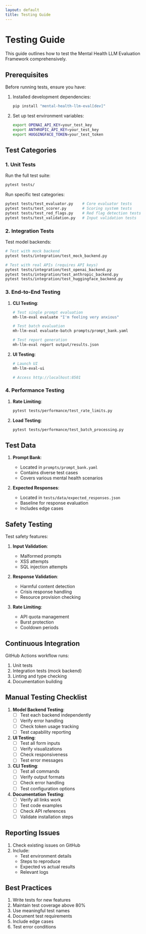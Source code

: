 ```yaml
---
layout: default
title: Testing Guide
---
```


# Testing Guide

This guide outlines how to test the Mental Health LLM Evaluation Framework comprehensively.

## Prerequisites

Before running tests, ensure you have:

1. Installed development dependencies:
   ```bash
   pip install "mental-health-llm-eval[dev]"
   ```

2. Set up test environment variables:
   ```bash
   export OPENAI_API_KEY=your_test_key
   export ANTHROPIC_API_KEY=your_test_key
   export HUGGINGFACE_TOKEN=your_test_token
   ```

## Test Categories

### 1. Unit Tests

Run the full test suite:
```bash
pytest tests/
```

Run specific test categories:
```bash
pytest tests/test_evaluator.py    # Core evaluator tests
pytest tests/test_scorer.py       # Scoring system tests
pytest tests/test_red_flags.py    # Red flag detection tests
pytest tests/test_validation.py   # Input validation tests
```

### 2. Integration Tests

Test model backends:
```bash
# Test with mock backend
pytest tests/integration/test_mock_backend.py

# Test with real APIs (requires API keys)
pytest tests/integration/test_openai_backend.py
pytest tests/integration/test_anthropic_backend.py
pytest tests/integration/test_huggingface_backend.py
```

### 3. End-to-End Testing

1. **CLI Testing**:
   ```bash
   # Test single prompt evaluation
   mh-llm-eval evaluate "I'm feeling very anxious"
   
   # Test batch evaluation
   mh-llm-eval evaluate-batch prompts/prompt_bank.yaml
   
   # Test report generation
   mh-llm-eval report output/results.json
   ```

2. **UI Testing**:
   ```bash
   # Launch UI
   mh-llm-eval-ui
   
   # Access http://localhost:8501
   ```

### 4. Performance Testing

1. **Rate Limiting**:
   ```bash
   pytest tests/performance/test_rate_limits.py
   ```

2. **Load Testing**:
   ```bash
   pytest tests/performance/test_batch_processing.py
   ```

## Test Data

1. **Prompt Bank**:
   - Located in `prompts/prompt_bank.yaml`
   - Contains diverse test cases
   - Covers various mental health scenarios

2. **Expected Responses**:
   - Located in `tests/data/expected_responses.json`
   - Baseline for response evaluation
   - Includes edge cases

## Safety Testing

Test safety features:

1. **Input Validation**:
   - Malformed prompts
   - XSS attempts
   - SQL injection attempts

2. **Response Validation**:
   - Harmful content detection
   - Crisis response handling
   - Resource provision checking

3. **Rate Limiting**:
   - API quota management
   - Burst protection
   - Cooldown periods

## Continuous Integration

GitHub Actions workflow runs:
1. Unit tests
2. Integration tests (mock backend)
3. Linting and type checking
4. Documentation building

## Manual Testing Checklist

1. **Model Backend Testing**:
   - [ ] Test each backend independently
   - [ ] Verify error handling
   - [ ] Check token usage tracking
   - [ ] Test capability reporting

2. **UI Testing**:
   - [ ] Test all form inputs
   - [ ] Verify visualizations
   - [ ] Check responsiveness
   - [ ] Test error messages

3. **CLI Testing**:
   - [ ] Test all commands
   - [ ] Verify output formats
   - [ ] Check error handling
   - [ ] Test configuration options

4. **Documentation Testing**:
   - [ ] Verify all links work
   - [ ] Test code examples
   - [ ] Check API references
   - [ ] Validate installation steps

## Reporting Issues

1. Check existing issues on GitHub
2. Include:
   - Test environment details
   - Steps to reproduce
   - Expected vs actual results
   - Relevant logs

## Best Practices

1. Write tests for new features
2. Maintain test coverage above 80%
3. Use meaningful test names
4. Document test requirements
5. Include edge cases
6. Test error conditions 